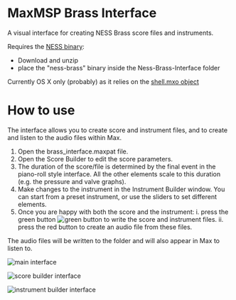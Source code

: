 # MaxMSP Brass Interface
A visual interface for creating NESS Brass score files and instruments. 

Requires the [NESS binary](http://www.ness.music.ed.ac.uk/music-and-tools/releases):
- Download and unzip
- place the "ness-brass" binary inside the Ness-Brass-Interface folder

Currently OS X only (probably) as it relies on the [shell.mxo object](https://github.com/jeremybernstein/shell/releases/tag/1.0b2)

# How to use

The interface allows you to create score and instrument files, and to create and listen to the audio files within Max.

1. Open the brass_interface.maxpat file.
2. Open the Score Builder to edit the score parameters.
3. The duration of the score/file is determined by the final event in the piano-roll style interface. All the other elements scale to this duration (e.g. the pressure and valve graphs).
4. Make changes to the instrument in the Instrument Builder window. You can start from a preset instrument, or use the sliders to set different elements.
5. Once you are happy with both the score and the instrument: 
    i. press the green button ![green button](http://tommudd.co.uk/ness/button_green.png) to write the score and instrument files.
    ii. press the red button to create an audio file from these files.

The audio files will be written to the folder and will also appear in Max to listen to.

![main interface](http://tommudd.co.uk/ness/brass_main.png)

![score builder interface](http://tommudd.co.uk/ness/brass_score.png)

![instrument builder interface](http://tommudd.co.uk/ness/brass_instrument.png)
